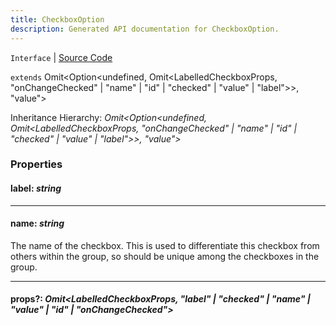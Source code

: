 ```yaml
---
title: CheckboxOption
description: Generated API documentation for CheckboxOption.
---
```


`Interface` | [Source Code](https://github.com/mrCamelCode/jtjs-react/blob/0e141e63e22c212c71ce52ba40f0472cc9028516/lib/components/input/groups/LabelledCheckboxGroup.tsx#L10)

`extends` Omit<Option<undefined, Omit<LabelledCheckboxProps, "onChangeChecked" | "name" | "id" | "checked" | "value" | "label">>, "value">

Inheritance Hierarchy: _Omit<Option<undefined, Omit<LabelledCheckboxProps, "onChangeChecked" | "name" | "id" | "checked" | "value" | "label">>, "value">_

### Properties

#### label: _string_

---

#### name: _string_

The name of the checkbox. This is used to differentiate this checkbox from others
within the group, so should be unique among the checkboxes in the group.

---

#### props?: _Omit<LabelledCheckboxProps, "label" | "checked" | "name" | "value" | "id" | "onChangeChecked">_
